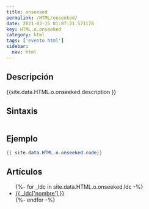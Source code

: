 ```yaml
---
title: onseeked
permalink: /HTML/onseeked/
date: 2021-02-15 01:07:21.571178
key: HTML.o.onseeked
category: html
tags: ['evento html']
sidebar: 
  nav: html
---
```


## Descripción
{{site.data.HTML.o.onseeked.description }}

## Sintaxis
~~~html
~~~

## Ejemplo
~~~java
{{ site.data.HTML.o.onseeked.code}}
~~~

## Artículos
<ul>
{%- for _ldc in site.data.HTML.o.onseeked.ldc -%}
   <li>
       <a href="{{_ldc['url'] }}">{{ _ldc['nombre'] }}</a>
   </li>
{%- endfor -%}
</ul>
